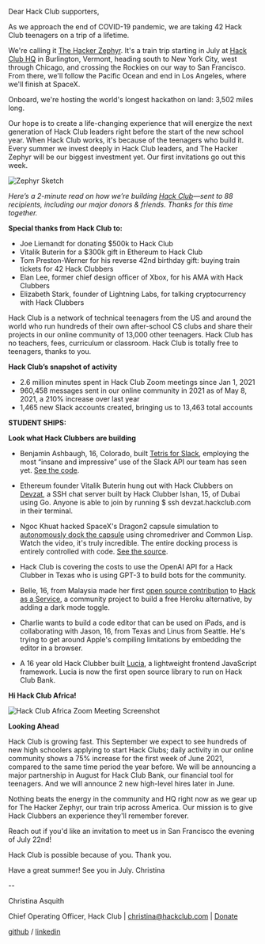 Dear Hack Club supporters,

As we approach the end of COVID-19 pandemic, we are taking 42 Hack Club teenagers on a trip of a lifetime.

We're calling it [The Hacker Zephyr](https://zephyr.hackclub.com/). It's a train trip starting in July at [Hack Club HQ](https://goo.gl/maps/jNQB5kwYoLH11JqM6) in Burlington, Vermont, heading south to New York City, west through Chicago, and crossing the Rockies on our way to San Francisco. From there, we'll follow the Pacific Ocean and end in Los Angeles, where we'll finish at SpaceX.

Onboard, we're hosting the world's longest hackathon on land: 3,502 miles long.

Our hope is to create a life-changing experience that will energize the next generation of Hack Club leaders right before the start of the new school year. When Hack Club works, it's because of the teenagers who build it. Every summer we invest deeply in Hack Club leaders, and The Hacker Zephyr will be our biggest investment yet. Our first invitations go out this week.

![Zephyr Sketch](https://cloud-f2yutzz0w-hack-club-bot.vercel.app/0train-valley-small.png)

*Here’s a 2-minute read on how we’re building [Hack Club](https://hackclub.com)—sent to 88 recipients, including our major donors & friends. Thanks for this time together.*

**Special thanks from Hack Club to:**

- Joe Liemandt for donating $500k to Hack Club
- Vitalik Buterin for a $300k gift in Ethereum to Hack Club
- Tom Preston-Werner for his reverse 42nd birthday gift: buying train tickets for 42 Hack Clubbers
- Elan Lee, former chief design officer of Xbox, for his AMA with Hack Clubbers
- Elizabeth Stark, founder of Lightning Labs, for talking cryptocurrency with Hack Clubbers           


Hack Club is a network of technical teenagers from the US and around the world who run hundreds of their own after-school CS clubs and share their projects in our online community of 13,000 other teenagers. Hack Club has no teachers, fees, curriculum or classroom. Hack Club is totally free to teenagers, thanks to you.  

**Hack Club’s snapshot of activity**

- 2.6 million minutes spent in Hack Club Zoom meetings since Jan 1, 2021
- 960,458 messages sent in our online community in 2021 as of May 8, 2021, a 210% increase over last year 
- 1,465 new Slack accounts created, bringing us to 13,463 total accounts
 

**STUDENT SHIPS:**

**Look what Hack Clubbers are building**

- Benjamin Ashbaugh, 16, Colorado, built [Tetris for Slack](https://cloud-i1szgd6ge-hack-club-bot.vercel.app/02021-06-10_at_18.19.33.gif), employing the most “insane and impressive” use of the Slack API our team has seen yet. [See the code](https://github.com/scitronboy/slack-tetris).
 
- Ethereum founder Vitalik Buterin hung out with Hack Clubbers on [Devzat](https://github.com/quackduck/devzat), a SSH chat server built by Hack Clubber Ishan, 15, of Dubai using Go. Anyone is able to join by running $ ssh devzat.hackclub.com in their terminal.
 
- Ngoc Khuat hacked SpaceX's Dragon2 capsule simulation to [autonomously dock the capsule](https://youtu.be/7i4xp-mwQZY) using chromedriver and Common Lisp. Watch the video, it's truly incredible. The entire docking process is entirely controlled with code. [See the source](https://github.com/qnkhuat/spacex).
 
- Hack Club is covering the costs to use the OpenAI API for a Hack Clubber in Texas who is using GPT-3 to build bots for the community.
 
- Belle, 16, from Malaysia made her first [open source contribution](https://github.com/hackclub/hack-as-a-service/pull/76) to [Hack as a Service](https://github.com/hackclub/hack-as-a-service), a community project to build a free Heroku alternative, by adding a dark mode toggle.
 
- Charlie wants to build a code editor that can be used on iPads, and is collaborating with Jason, 16, from Texas and Linus from Seattle. He's trying to get around Apple's compiling limitations by embedding the editor in a browser.
 
- A 16 year old Hack Clubber built [Lucia](https://github.com/aidenybai/lucia/), a lightweight frontend JavaScript framework. Lucia is now the first open source library to run on Hack Club Bank.
 

**Hi Hack Club Africa!**

![Hack Club Africa Zoom Meeting Screenshot](https://cloud-f3lnx4lei-hack-club-bot.vercel.app/0africa_hack_club.jpg)

**Looking Ahead**

Hack Club is growing fast. This September we expect to see hundreds of new high schoolers applying to start Hack Clubs; daily activity in our online community shows a 75% increase for the first week of June 2021, compared to the same time period the year before. We will be announcing a major partnership in August for Hack Club Bank, our financial tool for teenagers. And we will announce 2 new high-level hires later in June.  

Nothing beats the energy in the community and HQ right now as we gear up for The Hacker Zephyr, our train trip across America. Our mission is to give Hack Clubbers an experience they'll remember forever. 

Reach out if you'd like an invitation to meet us in San Francisco the evening of July 22nd!  

Hack Club is possible because of you. Thank you.

Have a great summer! See you in July. Christina

 
--

Christina Asquith

Chief Operating Officer, Hack Club | christina@hackclub.com | [Donate](https://hackclub.com/donate)

[github](https://github.com/christinaasquith) / [linkedin](https://www.linkedin.com/in/christinaasquith)
